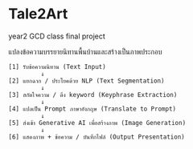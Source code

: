 # Tale2Art
year2 GCD class final project

แปลงข้อความบรรยายนิทานพื้นบ้านและสร้างเป็นภาพประกอบ

```
[1] รับข้อความนิทาน (Text Input)
         ↓
[2] แยกฉาก / ประโยคด้วย NLP (Text Segmentation)
         ↓
[3] สกัดใจความ / ดึง keyword (Keyphrase Extraction)
         ↓
[4] แปลเป็น Prompt ภาษาอังกฤษ (Translate to Prompt)
         ↓
[5] ส่งเข้า Generative AI เพื่อสร้างภาพ (Image Generation)
         ↓
[6] แสดงภาพ + ข้อความ / บันทึกไฟล์ (Output Presentation)
```
